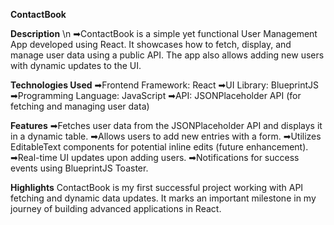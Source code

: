 **ContactBook**

**Description** \n
➡ContactBook is a simple yet functional User Management App developed using React. It showcases how to fetch, display, and manage user data using a public API. The app also allows adding new users with dynamic updates to the UI.

**Technologies Used**
➡Frontend Framework: React
➡UI Library: BlueprintJS
➡Programming Language: JavaScript
➡API: JSONPlaceholder API (for fetching and managing user data)

**Features**
➡Fetches user data from the JSONPlaceholder API and displays it in a dynamic table.
➡Allows users to add new entries with a form.
➡Utilizes EditableText components for potential inline edits (future enhancement).
➡Real-time UI updates upon adding users.
➡Notifications for success events using BlueprintJS Toaster.

**Highlights**
ContactBook is my first successful project working with API fetching and dynamic data updates. It marks an important milestone in my journey of building advanced applications in React.

